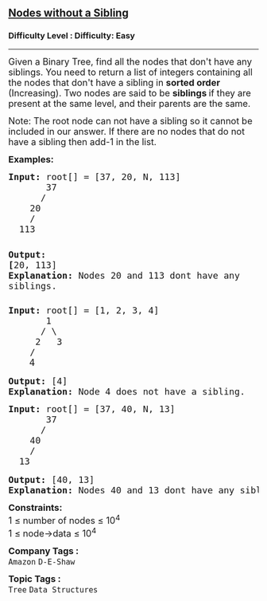 <h2><a href="https://www.geeksforgeeks.org/problems/print-all-nodes-that-dont-have-sibling/1?page=1&category=Tree&status=unsolved&sortBy=submissions">Nodes without a Sibling</a></h2><h3>Difficulty Level : Difficulty: Easy</h3><hr><div class="problems_problem_content__Xm_eO"><p><span style="font-size: 18px;">Given a Binary Tree, find all the nodes that don't have any siblings. You need to return a list of integers containing all the nodes that don't have a sibling in <strong>sorted order </strong>(Increasing). </span><span style="font-size: 18px;">Two nodes are said to be <strong>siblings </strong>if they are present at the same level, and their parents are the same.</span></p>
<p><span style="font-size: 18px;">Note: The root node can not have a sibling so it cannot be included in our answer. If there are no nodes that do not have a sibling then add-1 in the list.</span></p>
<p><span style="font-size: 18px;"><strong>Examples:</strong></span></p>
<pre><span style="font-size: 18px;"><strong>Input: </strong>root[] = [37, 20, N, 113]
       37
      /   
    20
    /     
  113 </span>

<span style="font-size: 18px;"><strong>Output: [</strong></span><span style="font-size: 18px;">20, 113]
<strong>Explanation: </strong>Nodes 20 and 113 dont have any siblings.</span></pre>
<pre><span style="font-size: 18px;"><strong>Input: </strong>root[] = [1, 2, 3, 4]
       1
      / \
     2   3<br>    /<br></span>     <span style="font-size: 14pt;">4</span>

<span style="font-size: 18px;"><strong>Output:</strong> [4]
<strong>Explanation: </strong>Node 4 does not have a sibling.<br></span></pre>
<pre><span style="font-size: 18px;"><strong>Input: </strong>root[] = [37, 40, N, 13]
       37
      /   
    40
    /     
  13 </span>

<span style="font-size: 18px;"><strong>Output: </strong>[4</span><span style="font-size: 18px;">0, 13]
<strong>Explanation: </strong>Nodes 40 and 13 dont have any siblings.</span></pre>
<p><span style="font-size: 18px;"><strong>Constraints:</strong><br>1 ≤ number of nodes ≤ 10<sup>4<br></sup>1 ≤ node-&gt;data ≤ 10<sup>4</sup><sup><br></sup></span></p></div><p><span style=font-size:18px><strong>Company Tags : </strong><br><code>Amazon</code>&nbsp;<code>D-E-Shaw</code>&nbsp;<br><p><span style=font-size:18px><strong>Topic Tags : </strong><br><code>Tree</code>&nbsp;<code>Data Structures</code>&nbsp;